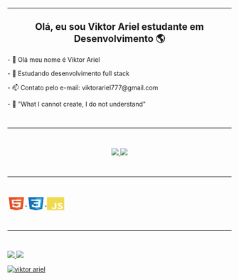 <hr>
<h2 align="center">  Olá, eu sou Viktor Ariel estudante em Desenvolvimento 🌎</h2>
<p>- 👋 Olá meu nome é Viktor Ariel</p>
<p>- 🌱 Estudando desenvolvimento full stack</p>
<p>- 📫 Contato pelo e-mail: viktorariel777@gmail.com</p>
<p>- 🔎 "What I cannot create, I do not understand"</p>

<br><hr><br>

<div align="center">
  <a href="https://github.com/viktor-ariel">
  <img height="150px" src="https://github-readme-stats.vercel.app/api?username=viktor-ariel&show_icons=true&theme=merko&include_all_commits=true&count_private=true"/>
  <img height="150px" src="https://github-readme-stats.vercel.app/api/top-langs/?username=viktor-ariel&layout=compact&langs_count=7&theme=merko"/>
</div>
  
  <br><hr><br>
  
 <img align="center" alt="Rafa-HTML" height="30" width="40" src="https://raw.githubusercontent.com/devicons/devicon/master/icons/html5/html5-original.svg">
 <img align="center" alt="Rafa-CSS" height="30" width="40" src="https://raw.githubusercontent.com/devicons/devicon/master/icons/css3/css3-original.svg">
 <img align="center" alt="Rafa-Js" height="30" width="40" src="https://raw.githubusercontent.com/devicons/devicon/master/icons/javascript/javascript-plain.svg">
  
  <br><hr><br>
 
  <a href="linkedin.com/in/viktor-ariel-b20919233"><img src="https://img.shields.io/badge/LinkedIn-0077B5?style=for-the-badge&logo=linkedin&logoColor=white">
  <a href="mailto:viktorariel777@gmail.com"><img src="https://img.shields.io/badge/Gmail-D14836?style=for-the-badge&logo=gmail&logoColor=white">
    <div>
   <img aling="right" alt="viktor ariel" src="https://c.tenor.com/zWLzYDsUprAAAAAM/anime-boy.gif">
    </div>
 
<!--   <img align="right" alt="Rafa-pic" height="150" style="border-radius:50px;" src="colar o url da imagem depois"> -->
<!---
viktor-ariel/viktor-ariel is a ✨ special ✨ repository because its `README.md` (this file) appears on your GitHub profile.
You can click the Preview link to take a look at your changes.
dev icons com icone da linguagem
dev.to imagem para direcionar para outra página
--->
